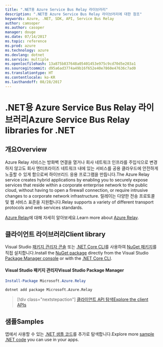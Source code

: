 ```yaml
---
title: ".NET용 Azure Service Bus Relay 라이브러리"
description: ".NET용 Azure Service Bus Relay 라이브러리에 대한 참조"
keywords: Azure, .NET, SDK, API, Service Bus Relay
author: camsoper
ms.author: casoper
manager: douge
ms.date: 07/14/2017
ms.topic: reference
ms.prod: azure
ms.technology: azure
ms.devlang: dotnet
ms.service: multiple
ms.openlocfilehash: 13a875b837648a05401453e975c9cd70d5e203a1
ms.sourcegitcommit: d95a6ad3774a49b16f652e40e7860e47636c7ad0
ms.translationtype: HT
ms.contentlocale: ko-KR
ms.lasthandoff: 08/28/2017
---
```

# <a name="azure-service-bus-relay-libraries-for-net"></a><span data-ttu-id="d1438-104">.NET용 Azure Service Bus Relay 라이브러리</span><span class="sxs-lookup"><span data-stu-id="d1438-104">Azure Service Bus Relay libraries for .NET</span></span>

## <a name="overview"></a><span data-ttu-id="d1438-105">개요</span><span class="sxs-lookup"><span data-stu-id="d1438-105">Overview</span></span>

<span data-ttu-id="d1438-106">Azure Relay 서비스는 방화벽 연결을 열거나 회사 네트워크 인프라를 주입식으로 변경하지 않고도 회사 엔터프라이즈 네트워크 내에 있는 서비스를 공용 클라우드에 안전하게 노출할 수 있게 함으로써 하이브리드 응용 프로그램을 만듭니다.</span><span class="sxs-lookup"><span data-stu-id="d1438-106">The Azure Relay service creates hybrid applications by enabling you to securely expose services that reside within a corporate enterprise network to the public cloud, without having to open a firewall connection, or require intrusive changes to a corporate network infrastructure.</span></span> <span data-ttu-id="d1438-107">릴레이는 다양한 전송 프로토콜 및 웹 서비스 표준을 지원합니다.</span><span class="sxs-lookup"><span data-stu-id="d1438-107">Relay supports a variety of different transport protocols and web services standards.</span></span>
          
<span data-ttu-id="d1438-108">[Azure Relay](https://docs.microsoft.com/en-us/azure/service-bus-relay/relay-what-is-it)에 대해 자세히 알아보세요.</span><span class="sxs-lookup"><span data-stu-id="d1438-108">Learn more about [Azure Relay](https://docs.microsoft.com/en-us/azure/service-bus-relay/relay-what-is-it).</span></span>

## <a name="client-library"></a><span data-ttu-id="d1438-109">클라이언트 라이브러리</span><span class="sxs-lookup"><span data-stu-id="d1438-109">Client library</span></span>

<span data-ttu-id="d1438-110">Visual Studio [패키지 관리자 콘솔][PackageManager] 또는 [.NET Core CLI][DotNetCLI]를 사용하여 [NuGet 패키지](https://www.nuget.org/packages/Microsoft.Azure.Relay)를 직접 설치합니다.</span><span class="sxs-lookup"><span data-stu-id="d1438-110">Install the [NuGet package](https://www.nuget.org/packages/Microsoft.Azure.Relay) directly from the Visual Studio [Package Manager console][PackageManager] or with the [.NET Core CLI][DotNetCLI].</span></span>

#### <a name="visual-studio-package-manager"></a><span data-ttu-id="d1438-111">Visual Studio 패키지 관리자</span><span class="sxs-lookup"><span data-stu-id="d1438-111">Visual Studio Package Manager</span></span>

```powershell
Install-Package Microsoft.Azure.Relay
```

```bash
dotnet add package Microsoft.Azure.Relay
```

> [!div class="nextstepaction"]
> [<span data-ttu-id="d1438-112">클라이언트 API 탐색</span><span class="sxs-lookup"><span data-stu-id="d1438-112">Explore the client APIs</span></span>](/dotnet/api/overview/azure/relay/client)

## <a name="samples"></a><span data-ttu-id="d1438-113">샘플</span><span class="sxs-lookup"><span data-stu-id="d1438-113">Samples</span></span>

<span data-ttu-id="d1438-114">앱에서 사용할 수 있는 [.NET 샘플 코드](https://azure.microsoft.com/resources/samples/?platform=dotnet)를 추가로 탐색합니다.</span><span class="sxs-lookup"><span data-stu-id="d1438-114">Explore more [sample .NET code](https://azure.microsoft.com/resources/samples/?platform=dotnet) you can use in your apps.</span></span>

[PackageManager]: https://docs.microsoft.com/nuget/tools/package-manager-console
[DotNetCLI]: https://docs.microsoft.com/en-us/dotnet/core/tools/dotnet-add-package